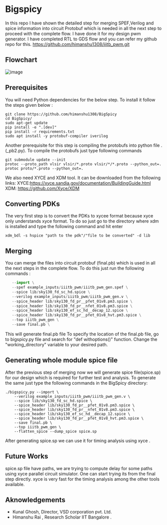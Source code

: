 # Bigspicy
In this repo I have shown the detailed step for merging SPEF,Verilog and spice information into circuit Protobuf which is needed in all the next step to proceed with the complete flow. I have done it for my design pwm generator. I have completed RTL to GDS flow and you can refer my github repo for this. https://github.com/himanshu1308/iiitb_pwm.git

## Flowchart

![image](https://user-images.githubusercontent.com/44607144/207020687-2d8eb620-e07c-4709-9898-e8de55badaab.png)


## Prerequisites 

 You will need Python dependencies for the below step. To install it follow the steps given below :
```
git clone https://github.com/himanshu1308/BigSpicy
cd BigSpicy/
sudo apt-get update
pip install -e ".[dev]"
pip install -r requirements.txt
sudo apt install -y protobuf-compiler iverilog
```
  Another prerequisite for this step is compiling the protobufs into python file .(_pb2.py).
  To compile the protobufs just type following commands
```
git submodule update --init  
protoc --proto_path vlsir vlsir/*.proto vlsir/*/*.proto --python_out=.
protoc proto/*.proto --python_out=.
```
We also need XYCE  and XDM tool. It can be downloaded  from the following links:
XYCE:https://xyce.sandia.gov/documentation/BuildingGuide.html
XDM: https://github.com/Xyce/XDM

## Converting PDKs
The very first step is to convert the PDKs to xycee format because xyce only understands xyce format. To do so just go to the directory where xdm is installed and type the following command and hit enter
```
xdm_bdl -s hspice "path to the pdk"/"file to be converted" -d lib
```

## Merging 
You can merge the files into circuit protobuf (final.pb) which is used in all the next steps in the complete flow. To do this just run the following commands :
```./bigspicy.py \
   --import \
   --spef example_inputs/iiitb_pwm/iiitb_pwm_gen.spef \
   --spice lib/sky130_fd_sc_hd.spice \
   --verilog example_inputs/iiitb_pwm/iiitb_pwm_gen.v \
   --spice_header lib/sky130_fd_pr__pfet_01v8.pm3.spice \
   --spice_header lib/sky130_fd_pr__nfet_01v8.pm3.spice \
   --spice_header lib/sky130_ef_sc_hd__decap_12.spice \
   --spice_header lib/sky130_fd_pr__pfet_01v8_hvt.pm3.spice \
   --top iiitb_pwm_gen \
   --save final.pb \
```
This will generate final.pb file 
To specify the location of the final.pb file, go to bigspicy.py file and search for "def withoptions()" function. Change the "working_directory" variable to your desired path.

## Generating whole module spice file 
After the previous step of merging now we will generate spice file(spice.sp) for our design which is required for further test and analysis.
To generate the same just type the following commands in the BigSpicy directory:
```
./bigspicy.py --import \
    --verilog example_inputs/iiitb_pwm/iiitb_pwm_gen.v \
    --spice lib/sky130_fd_sc_hd.spice \
    --spice_header lib/sky130_fd_pr__pfet_01v8.pm3.spice \
    --spice_header lib/sky130_fd_pr__nfet_01v8.pm3.spice \
    --spice_header lib/sky130_ef_sc_hd__decap_12.spice \
    --spice_header lib/sky130_fd_pr__pfet_01v8_hvt.pm3.spice \
    --save final.pb \
    --top iiitb_pwm_gen \
    --flatten_spice --dump_spice spice.sp
```
After generating spice.sp we can use it for timing analysis using xyce .

## Future Works 
spice.sp file have paths, we are trying to compute delay for some paths using xyce parallel circuit simulator. One can start trying its from the final step directly. 
xyce is very fast for the timing analysis among the other tools available.

## Aknowledgements
* Kunal Ghosh, Director, VSD corporation pvt. Ltd.
* Himanshu Rai , Research Scholar IIT Bangalore .
